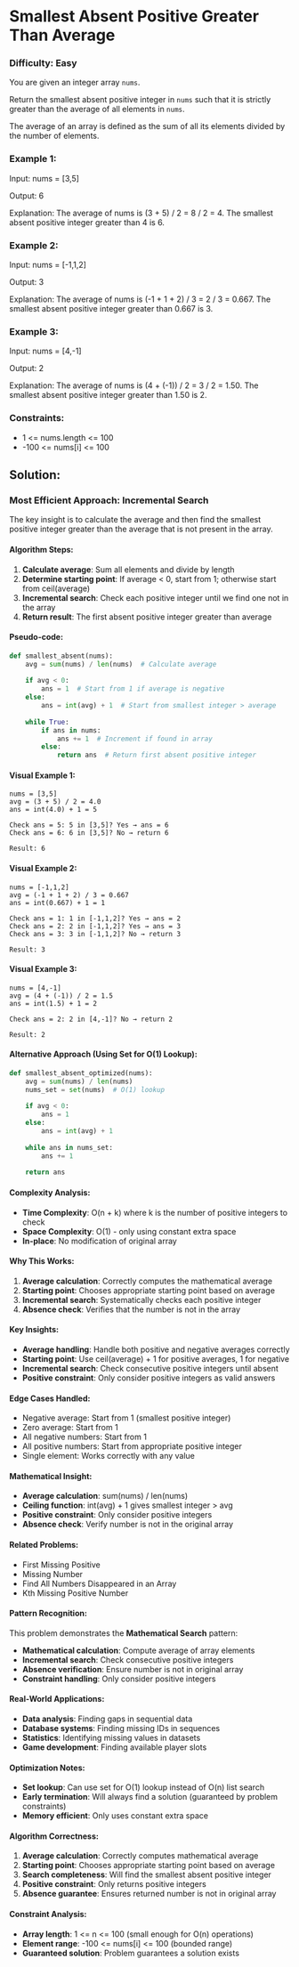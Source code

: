 # Smallest Absent Positive Greater Than Average

### Difficulty: Easy

You are given an integer array `nums`.

Return the smallest absent positive integer in `nums` such that it is strictly greater than the average of all elements in `nums`.

The average of an array is defined as the sum of all its elements divided by the number of elements.

### Example 1:

Input: nums = [3,5]

Output: 6

Explanation:
The average of nums is (3 + 5) / 2 = 8 / 2 = 4.
The smallest absent positive integer greater than 4 is 6.

### Example 2:

Input: nums = [-1,1,2]

Output: 3

Explanation:
The average of nums is (-1 + 1 + 2) / 3 = 2 / 3 = 0.667.
The smallest absent positive integer greater than 0.667 is 3.

### Example 3:

Input: nums = [4,-1]

Output: 2

Explanation:
The average of nums is (4 + (-1)) / 2 = 3 / 2 = 1.50.
The smallest absent positive integer greater than 1.50 is 2.

### Constraints:

- 1 <= nums.length <= 100
- -100 <= nums[i] <= 100

## Solution:

### Most Efficient Approach: Incremental Search

The key insight is to calculate the average and then find the smallest positive integer greater than the average that is not present in the array.

#### Algorithm Steps:
1. **Calculate average**: Sum all elements and divide by length
2. **Determine starting point**: If average < 0, start from 1; otherwise start from ceil(average)
3. **Incremental search**: Check each positive integer until we find one not in the array
4. **Return result**: The first absent positive integer greater than average

#### Pseudo-code:
```python
def smallest_absent(nums):
    avg = sum(nums) / len(nums)  # Calculate average
    
    if avg < 0:
        ans = 1  # Start from 1 if average is negative
    else:
        ans = int(avg) + 1  # Start from smallest integer > average
    
    while True:
        if ans in nums:
            ans += 1  # Increment if found in array
        else:
            return ans  # Return first absent positive integer
```

#### Visual Example 1:
```
nums = [3,5]
avg = (3 + 5) / 2 = 4.0
ans = int(4.0) + 1 = 5

Check ans = 5: 5 in [3,5]? Yes → ans = 6
Check ans = 6: 6 in [3,5]? No → return 6

Result: 6
```

#### Visual Example 2:
```
nums = [-1,1,2]
avg = (-1 + 1 + 2) / 3 = 0.667
ans = int(0.667) + 1 = 1

Check ans = 1: 1 in [-1,1,2]? Yes → ans = 2
Check ans = 2: 2 in [-1,1,2]? Yes → ans = 3
Check ans = 3: 3 in [-1,1,2]? No → return 3

Result: 3
```

#### Visual Example 3:
```
nums = [4,-1]
avg = (4 + (-1)) / 2 = 1.5
ans = int(1.5) + 1 = 2

Check ans = 2: 2 in [4,-1]? No → return 2

Result: 2
```

#### Alternative Approach (Using Set for O(1) Lookup):
```python
def smallest_absent_optimized(nums):
    avg = sum(nums) / len(nums)
    nums_set = set(nums)  # O(1) lookup
    
    if avg < 0:
        ans = 1
    else:
        ans = int(avg) + 1
    
    while ans in nums_set:
        ans += 1
    
    return ans
```

#### Complexity Analysis:
- **Time Complexity**: O(n + k) where k is the number of positive integers to check
- **Space Complexity**: O(1) - only using constant extra space
- **In-place**: No modification of original array

#### Why This Works:
1. **Average calculation**: Correctly computes the mathematical average
2. **Starting point**: Chooses appropriate starting point based on average
3. **Incremental search**: Systematically checks each positive integer
4. **Absence check**: Verifies that the number is not in the array

#### Key Insights:
- **Average handling**: Handle both positive and negative averages correctly
- **Starting point**: Use ceil(average) + 1 for positive averages, 1 for negative
- **Incremental search**: Check consecutive positive integers until absent
- **Positive constraint**: Only consider positive integers as valid answers

#### Edge Cases Handled:
- Negative average: Start from 1 (smallest positive integer)
- Zero average: Start from 1
- All negative numbers: Start from 1
- All positive numbers: Start from appropriate positive integer
- Single element: Works correctly with any value

#### Mathematical Insight:
- **Average calculation**: sum(nums) / len(nums)
- **Ceiling function**: int(avg) + 1 gives smallest integer > avg
- **Positive constraint**: Only consider positive integers
- **Absence check**: Verify number is not in the original array

#### Related Problems:
- First Missing Positive
- Missing Number
- Find All Numbers Disappeared in an Array
- Kth Missing Positive Number

#### Pattern Recognition:
This problem demonstrates the **Mathematical Search** pattern:
- **Mathematical calculation**: Compute average of array elements
- **Incremental search**: Check consecutive positive integers
- **Absence verification**: Ensure number is not in original array
- **Constraint handling**: Only consider positive integers

#### Real-World Applications:
- **Data analysis**: Finding gaps in sequential data
- **Database systems**: Finding missing IDs in sequences
- **Statistics**: Identifying missing values in datasets
- **Game development**: Finding available player slots

#### Optimization Notes:
- **Set lookup**: Can use set for O(1) lookup instead of O(n) list search
- **Early termination**: Will always find a solution (guaranteed by problem constraints)
- **Memory efficient**: Only uses constant extra space

#### Algorithm Correctness:
1. **Average calculation**: Correctly computes mathematical average
2. **Starting point**: Chooses appropriate starting point based on average
3. **Search completeness**: Will find the smallest absent positive integer
4. **Positive constraint**: Only returns positive integers
5. **Absence guarantee**: Ensures returned number is not in original array

#### Constraint Analysis:
- **Array length**: 1 <= n <= 100 (small enough for O(n) operations)
- **Element range**: -100 <= nums[i] <= 100 (bounded range)
- **Guaranteed solution**: Problem guarantees a solution exists
